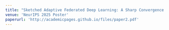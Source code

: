 ```yaml
---
title: "Sketched Adaptive Federated Deep Learning: A Sharp Convergence Analysis"
venue: 'NeurIPS 2025 Poster'
paperurl: 'http://academicpages.github.io/files/paper2.pdf'
---
```

